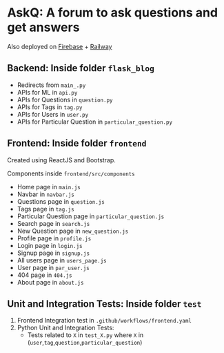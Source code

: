 # AskQ: A forum to ask questions and get answers
Also deployed on [Firebase](https://kaipoche.web.app/) + [Railway](https://askq.up.railway.app/)
## Backend: Inside folder `flask_blog`

- Redirects from `main_.py`
- APIs for ML in `api.py`
- APIs for Questions in `question.py`
- APIs for Tags in `tag.py`
- APIs for Users in `user.py`
- APIs for Particular Question in `particular_question.py`

## Frontend: Inside folder `frontend`
Created using ReactJS and Bootstrap.

Components inside `frontend/src/components`
- Home page in `main.js`
- Navbar in `navbar.js`
- Questions page in `question.js`
- Tags page in `tag.js`
- Particular Question page in `particular_question.js`
- Search page in `search.js`
- New Question page in `new_question.js`
- Profile page in `profile.js`
- Login page in `login.js`
- Signup page in `signup.js`
- All users page in `users_page.js`
- User page in `par_user.js`
- 404 page in `404.js`
- About page in `about.js`

## Unit and Integration Tests: Inside folder `test`
1. Frontend Integration test in `.github/workflows/frontend.yaml`
2. Python Unit and Integration Tests:
    - Tests related to `X` in `test_X.py` where `X` in (`user`,`tag`,`question`,`particular_question`)
